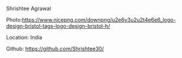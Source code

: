 Shrishtee Agrawal

Photo:https://www.nicepng.com/downpng/u2e6y3u2u2t4e6e6_logo-design-bristol-tags-logo-design-bristol-h/

Location: India

Github: https://github.com/Shrishtee30/
